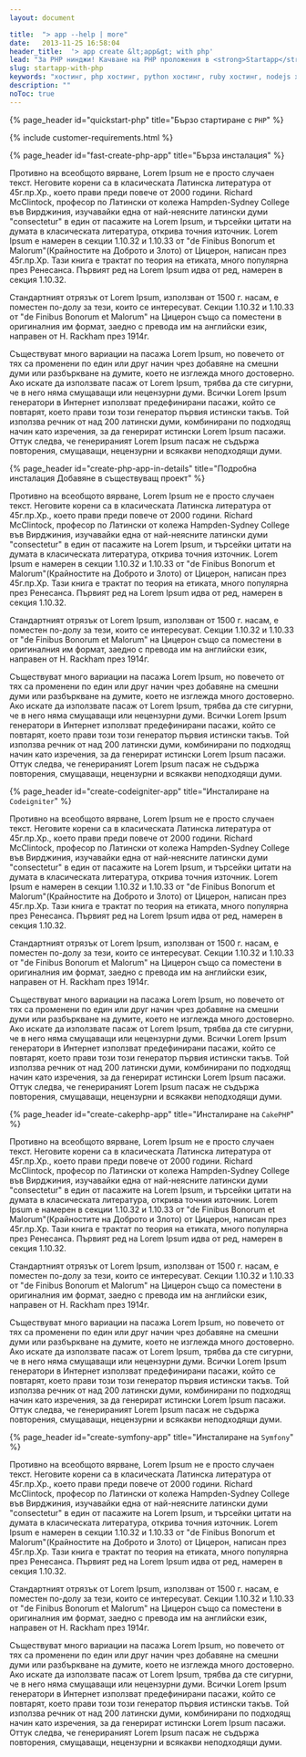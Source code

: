 ```yaml
---
layout: document

title:  "> app --help | more"
date:   2013-11-25 16:58:04
header_title:  '> app create &lt;app&gt; with php'
lead: "За PHP нинджи! Качване на PHP проложения в <strong>Startapp</strong> клауда за 5 минути"
slug: startapp-with-php
keywords: "хостинг, php хостинг, python хостинг, ruby хостинг, nodejs хостинг"
description: ""
noToc: true
---
```


{% page_header id="quickstart-php" title="Бързо стартиране с <code>PHP</code>" %}

{% include customer-requirements.html %}

{% page_header id="fast-create-php-app" title="Бърза инсталация" %}

Противно на всеобщото вярване, Lorem Ipsum не е просто случаен текст. Неговите корени са в класическата Латинска литература от 45г.пр.Хр., което прави преди повече от 2000 години. Richard McClintock, професор по Латински от колежа Hampden-Sydney College във Вирджиния, изучавайки една от най-неясните латински думи "consectetur" в един от пасажите на Lorem Ipsum, и търсейки цитати на думата в класическата литература, открива точния източник. Lorem Ipsum е намерен в секции 1.10.32 и 1.10.33 от "de Finibus Bonorum et Malorum"(Крайностите на Доброто и Злото) от Цицерон, написан през 45г.пр.Хр. Тази книга е трактат по теория на етиката, много популярна през Ренесанса. Първият ред на Lorem Ipsum идва от ред, намерен в секция 1.10.32.

Стандартният отрязък от Lorem Ipsum, използван от 1500 г. насам, е поместен по-долу за тези, които се интересуват. Секции 1.10.32 и 1.10.33 от "de Finibus Bonorum et Malorum" на Цицерон също са поместени в оригиналния им формат, заедно с превода им на английски език, направен от H. Rackham през 1914г.

Съществуват много вариации на пасажа Lorem Ipsum, но повечето от тях са променени по един или друг начин чрез добавяне на смешни думи или разбъркване на думите, което не изглежда много достоверно. Ако искате да използвате пасаж от Lorem Ipsum, трябва да сте сигурни, че в него няма смущаващи или нецензурни думи. Всички Lorem Ipsum генератори в Интернет използват предефинирани пасажи, който се повтарят, което прави този този генератор първия истински такъв. Той използва речник от над 200 латински думи, комбинирани по подходящ начин като изречения, за да генерират истински Lorem Ipsum пасажи. Оттук следва, че генерираният Lorem Ipsum пасаж не съдържа повторения, смущаващи, нецензурни и всякакви неподходящи думи.

{% page_header id="create-php-app-in-details" title="Подробна инсталация Добавяне в съществуващ проект" %}


Противно на всеобщото вярване, Lorem Ipsum не е просто случаен текст. Неговите корени са в класическата Латинска литература от 45г.пр.Хр., което прави преди повече от 2000 години. Richard McClintock, професор по Латински от колежа Hampden-Sydney College във Вирджиния, изучавайки една от най-неясните латински думи "consectetur" в един от пасажите на Lorem Ipsum, и търсейки цитати на думата в класическата литература, открива точния източник. Lorem Ipsum е намерен в секции 1.10.32 и 1.10.33 от "de Finibus Bonorum et Malorum"(Крайностите на Доброто и Злото) от Цицерон, написан през 45г.пр.Хр. Тази книга е трактат по теория на етиката, много популярна през Ренесанса. Първият ред на Lorem Ipsum идва от ред, намерен в секция 1.10.32.

Стандартният отрязък от Lorem Ipsum, използван от 1500 г. насам, е поместен по-долу за тези, които се интересуват. Секции 1.10.32 и 1.10.33 от "de Finibus Bonorum et Malorum" на Цицерон също са поместени в оригиналния им формат, заедно с превода им на английски език, направен от H. Rackham през 1914г.

Съществуват много вариации на пасажа Lorem Ipsum, но повечето от тях са променени по един или друг начин чрез добавяне на смешни думи или разбъркване на думите, което не изглежда много достоверно. Ако искате да използвате пасаж от Lorem Ipsum, трябва да сте сигурни, че в него няма смущаващи или нецензурни думи. Всички Lorem Ipsum генератори в Интернет използват предефинирани пасажи, който се повтарят, което прави този този генератор първия истински такъв. Той използва речник от над 200 латински думи, комбинирани по подходящ начин като изречения, за да генерират истински Lorem Ipsum пасажи. Оттук следва, че генерираният Lorem Ipsum пасаж не съдържа повторения, смущаващи, нецензурни и всякакви неподходящи думи.


{% page_header id="create-codeigniter-app" title="Инсталиране на <code>Codeigniter</code>" %}


Противно на всеобщото вярване, Lorem Ipsum не е просто случаен текст. Неговите корени са в класическата Латинска литература от 45г.пр.Хр., което прави преди повече от 2000 години. Richard McClintock, професор по Латински от колежа Hampden-Sydney College във Вирджиния, изучавайки една от най-неясните латински думи "consectetur" в един от пасажите на Lorem Ipsum, и търсейки цитати на думата в класическата литература, открива точния източник. Lorem Ipsum е намерен в секции 1.10.32 и 1.10.33 от "de Finibus Bonorum et Malorum"(Крайностите на Доброто и Злото) от Цицерон, написан през 45г.пр.Хр. Тази книга е трактат по теория на етиката, много популярна през Ренесанса. Първият ред на Lorem Ipsum идва от ред, намерен в секция 1.10.32.

Стандартният отрязък от Lorem Ipsum, използван от 1500 г. насам, е поместен по-долу за тези, които се интересуват. Секции 1.10.32 и 1.10.33 от "de Finibus Bonorum et Malorum" на Цицерон също са поместени в оригиналния им формат, заедно с превода им на английски език, направен от H. Rackham през 1914г.

Съществуват много вариации на пасажа Lorem Ipsum, но повечето от тях са променени по един или друг начин чрез добавяне на смешни думи или разбъркване на думите, което не изглежда много достоверно. Ако искате да използвате пасаж от Lorem Ipsum, трябва да сте сигурни, че в него няма смущаващи или нецензурни думи. Всички Lorem Ipsum генератори в Интернет използват предефинирани пасажи, който се повтарят, което прави този този генератор първия истински такъв. Той използва речник от над 200 латински думи, комбинирани по подходящ начин като изречения, за да генерират истински Lorem Ipsum пасажи. Оттук следва, че генерираният Lorem Ipsum пасаж не съдържа повторения, смущаващи, нецензурни и всякакви неподходящи думи.


{% page_header id="create-cakephp-app" title="Инсталиране на <code>CakePHP</code>" %}


Противно на всеобщото вярване, Lorem Ipsum не е просто случаен текст. Неговите корени са в класическата Латинска литература от 45г.пр.Хр., което прави преди повече от 2000 години. Richard McClintock, професор по Латински от колежа Hampden-Sydney College във Вирджиния, изучавайки една от най-неясните латински думи "consectetur" в един от пасажите на Lorem Ipsum, и търсейки цитати на думата в класическата литература, открива точния източник. Lorem Ipsum е намерен в секции 1.10.32 и 1.10.33 от "de Finibus Bonorum et Malorum"(Крайностите на Доброто и Злото) от Цицерон, написан през 45г.пр.Хр. Тази книга е трактат по теория на етиката, много популярна през Ренесанса. Първият ред на Lorem Ipsum идва от ред, намерен в секция 1.10.32.

Стандартният отрязък от Lorem Ipsum, използван от 1500 г. насам, е поместен по-долу за тези, които се интересуват. Секции 1.10.32 и 1.10.33 от "de Finibus Bonorum et Malorum" на Цицерон също са поместени в оригиналния им формат, заедно с превода им на английски език, направен от H. Rackham през 1914г.

Съществуват много вариации на пасажа Lorem Ipsum, но повечето от тях са променени по един или друг начин чрез добавяне на смешни думи или разбъркване на думите, което не изглежда много достоверно. Ако искате да използвате пасаж от Lorem Ipsum, трябва да сте сигурни, че в него няма смущаващи или нецензурни думи. Всички Lorem Ipsum генератори в Интернет използват предефинирани пасажи, който се повтарят, което прави този този генератор първия истински такъв. Той използва речник от над 200 латински думи, комбинирани по подходящ начин като изречения, за да генерират истински Lorem Ipsum пасажи. Оттук следва, че генерираният Lorem Ipsum пасаж не съдържа повторения, смущаващи, нецензурни и всякакви неподходящи думи.


{% page_header id="create-symfony-app" title="Инсталиране на <code>Symfony</code>" %}


Противно на всеобщото вярване, Lorem Ipsum не е просто случаен текст. Неговите корени са в класическата Латинска литература от 45г.пр.Хр., което прави преди повече от 2000 години. Richard McClintock, професор по Латински от колежа Hampden-Sydney College във Вирджиния, изучавайки една от най-неясните латински думи "consectetur" в един от пасажите на Lorem Ipsum, и търсейки цитати на думата в класическата литература, открива точния източник. Lorem Ipsum е намерен в секции 1.10.32 и 1.10.33 от "de Finibus Bonorum et Malorum"(Крайностите на Доброто и Злото) от Цицерон, написан през 45г.пр.Хр. Тази книга е трактат по теория на етиката, много популярна през Ренесанса. Първият ред на Lorem Ipsum идва от ред, намерен в секция 1.10.32.

Стандартният отрязък от Lorem Ipsum, използван от 1500 г. насам, е поместен по-долу за тези, които се интересуват. Секции 1.10.32 и 1.10.33 от "de Finibus Bonorum et Malorum" на Цицерон също са поместени в оригиналния им формат, заедно с превода им на английски език, направен от H. Rackham през 1914г.

Съществуват много вариации на пасажа Lorem Ipsum, но повечето от тях са променени по един или друг начин чрез добавяне на смешни думи или разбъркване на думите, което не изглежда много достоверно. Ако искате да използвате пасаж от Lorem Ipsum, трябва да сте сигурни, че в него няма смущаващи или нецензурни думи. Всички Lorem Ipsum генератори в Интернет използват предефинирани пасажи, който се повтарят, което прави този този генератор първия истински такъв. Той използва речник от над 200 латински думи, комбинирани по подходящ начин като изречения, за да генерират истински Lorem Ipsum пасажи. Оттук следва, че генерираният Lorem Ipsum пасаж не съдържа повторения, смущаващи, нецензурни и всякакви неподходящи думи.